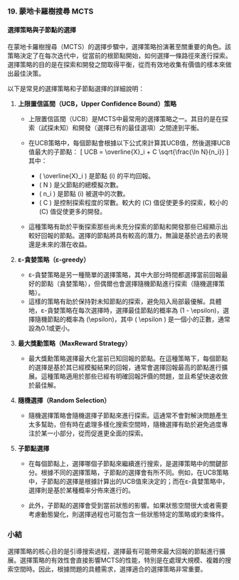 ### 19. **蒙地卡羅樹搜尋 MCTS**

#### 選擇策略與子節點的選擇

在蒙地卡羅樹搜尋（MCTS）的選擇步驟中，選擇策略扮演著至關重要的角色。該策略決定了在每次迭代中，從當前的根節點開始，如何選擇一條路徑來進行探索。選擇策略的目的是在探索和開發之間取得平衡，從而有效地收集有價值的樣本來做出最佳決策。

以下是常見的選擇策略和子節點選擇的詳細說明：

1. **上限置信區間（UCB，Upper Confidence Bound）策略**
   - 上限置信區間（UCB）是MCTS中最常用的選擇策略之一。其目的是在探索（試探未知）和開發（選擇已有的最佳選項）之間達到平衡。
   - 在UCB策略中，每個節點會根據以下公式來計算其UCB值，然後選擇UCB值最大的子節點：
     \[
     UCB = \overline{X}_i + C \sqrt{\frac{\ln N}{n_i}}
     \]
     其中：
     - \( \overline{X}_i \) 是節點 \(i\) 的平均回報。
     - \( N \) 是父節點的總模擬次數。
     - \( n_i \) 是節點 \(i\) 被選中的次數。
     - \( C \) 是控制探索程度的常數。較大的 \(C\) 值促使更多的探索，較小的 \(C\) 值促使更多的開發。
   
   - 這種策略有助於平衡探索那些尚未充分探索的節點和開發那些已經顯示出較好回報的節點。選擇的節點將具有較高的潛力，無論是基於過去的表現還是未來的潛在收益。

2. **ε-貪婪策略（ε-greedy）**
   - ε-貪婪策略是另一種簡單的選擇策略，其中大部分時間都選擇當前回報最好的節點（貪婪策略），但偶爾也會選擇隨機節點進行探索（隨機選擇策略）。
   - 這樣的策略有助於保持對未知節點的探索，避免陷入局部最優解。具體地，ε-貪婪策略在每次選擇時，選擇最佳節點的概率為 \(1 - \epsilon\)，選擇隨機節點的概率為 \(\epsilon\)，其中 \( \epsilon \) 是一個小的正數，通常設為0.1或更小。

3. **最大獎勳策略（MaxReward Strategy）**
   - 最大獎勳策略選擇最大化當前已知回報的節點。在這種策略下，每個節點的選擇是基於其已經模擬結果的回報，通常會選擇回報最高的節點進行擴展。這種策略適用於那些已經有明確回報評價的問題，並且希望快速收斂於最佳解。

4. **隨機選擇（Random Selection）**
   - 隨機選擇策略會隨機選擇子節點來進行探索。這通常不會對解決問題產生太多幫助，但有時在處理多樣化搜索空間時，隨機選擇有助於避免過度專注於某一小部分，從而促進更全面的探索。

5. **子節點選擇**
   - 在每個節點上，選擇哪個子節點來繼續進行搜索，是選擇策略中的關鍵部分。根據不同的選擇策略，子節點的選擇會有所不同。例如，在UCB策略中，子節點的選擇是根據計算出的UCB值來決定的；而在ε-貪婪策略中，選擇則是基於某種概率分佈來進行的。
   
   - 此外，子節點的選擇會受到當前狀態的影響。如果狀態空間很大或者需要考慮動態變化，則選擇過程也可能包含一些狀態特定的策略或約束條件。

### 小結
選擇策略的核心目的是引導搜索過程，選擇最有可能帶來最大回報的節點進行擴展。選擇策略的有效性會直接影響MCTS的性能，特別是在處理大規模、複雜的搜索空間時。因此，根據問題的具體需求，選擇適合的選擇策略非常重要。